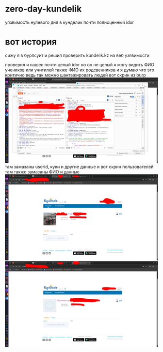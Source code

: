 # zero-day-kundelik
уязвимость нулевого дня в кунделик почти полноценный idor

# вот история 
сижу я в бурпсуит и решил проверить kundelik.kz на веб узявимости

проверил и нашел почти целый idor но он не целый 
я могу видить ФИО учеников или учитилей также ФИО их родсвенников
и я думаю что это критично 
ведь так можно шантажировать людей 
вот скрин из burp 
![burp](Screenshot_20250920_212708.png)
там замазаны userid, куки и другие данные 
и вот скрин пользователей
там также замазаны ФИО и данные 
![1](Screenshot_20250920_212916.png)
![2](Screenshot_20250920_213315.png)
